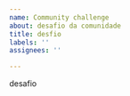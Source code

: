 ```yaml
---
name: Community challenge
about: desafio da comunidade
title: desfio
labels: ''
assignees: ''

---
```


desafio

